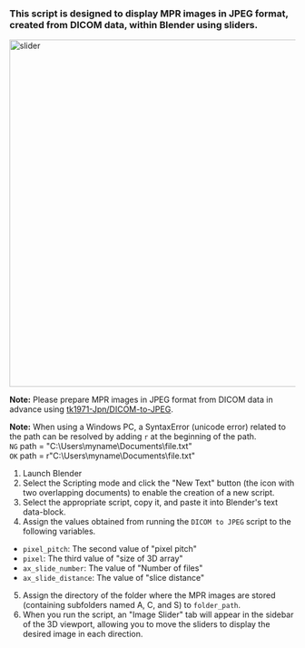 ### This script is designed to display MPR images in JPEG format, created from DICOM data, within Blender using sliders.  

<img width="612" alt="slider" src="https://github.com/user-attachments/assets/874d13d7-40a9-4622-86c1-c06f8d79a9e9" />

**Note:** Please prepare MPR images in JPEG format from DICOM data in advance using [tk1971-Jpn/DICOM-to-JPEG](https://github.com/tk1971-Jpn/DICOM-to-JPEG).

**Note:**  When using a Windows PC, a SyntaxError (unicode error) related to the path can be resolved by adding `r` at the beginning of the path.  
`NG` path = "C:\Users\myname\Documents\file.txt"  
`OK` path = r"C:\Users\myname\Documents\file.txt"  

1. Launch Blender
2. Select the Scripting mode and click the "New Text" button (the icon with two overlapping documents) to enable the creation of a new script.
3. Select the appropriate script, copy it, and paste it into Blender's text data-block.
4. Assign the values obtained from running the `DICOM to JPEG` script to the following variables.

- `pixel_pitch`: The second value of "pixel pitch"  
- `pixel`: The third value of "size of 3D array" 
- `ax_slide_number`: The value of "Number of files"  
- `ax_slide_distance`: The value of "slice distance" 

5. Assign the directory of the folder where the MPR images are stored (containing subfolders named A, C, and S) to `folder_path`.
6. When you run the script, an "Image Slider" tab will appear in the sidebar of the 3D viewport, allowing you to move the sliders to display the desired image in each direction.
